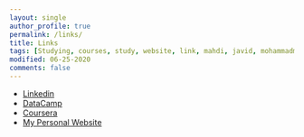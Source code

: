 ```yaml
---
layout: single
author_profile: true
permalink: /links/
title: Links
tags: [Studying, courses, study, website, link, mahdi, javid, mohammadmahdijavid, mahdijavid]
modified: 06-25-2020
comments: false
---
```



* [Linkedin](linkedin.com/in/mohammad-mahdi-javid)
* [DataCamp](datacamp.com/profile/mahdijavid1380)
* [Coursera](coursera.org/user/8f433bca8bdb9a4058f8e245a4a52750)
* [My Personal Website](https://mahdi-javid.github.io/)


